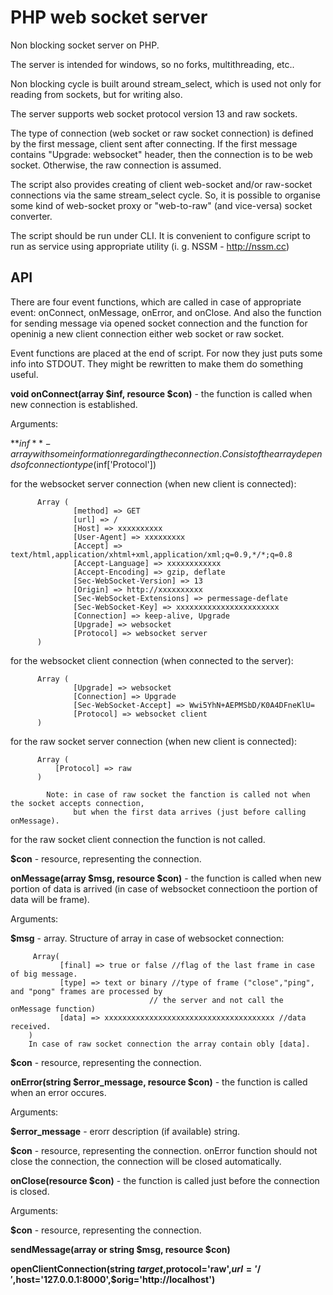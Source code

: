# PHP web socket server

Non blocking socket server on PHP.

The server is intended for windows, so no forks, multithreading, etc..

Non blocking cycle is built around stream_select, which is used not only for reading from sockets, but for writing also.

The server supports web socket protocol version 13 and raw sockets. 

The type of connection (web socket or raw socket connection) is defined by the first message, client sent after connecting. If the first message contains "Upgrade: websocket" header, then the connection is to be web socket. Otherwise, the raw connection is assumed.

The script also provides creating of client web-socket and/or raw-socket connections via the same stream_select cycle. So, it is possible to organise some kind of web-socket proxy or "web-to-raw" (and vice-versa) socket converter.

The script should be run under CLI. It is convenient to configure script to run as service using appropriate utility (i. g. NSSM - http://nssm.cc)

## API

There are four event functions, which are called in case of appropriate event: onConnect, onMessage, onError, and onClose. And also the function for sending message via opened socket connection and the function for openinig a new client connection either web socket or raw socket.

Event functions are placed at the end of script. For now they just puts some info into STDOUT. They might be rewritten to make them  do something useful.

**void onConnect(array $inf, resource $con)** - the function is called when new connection is established.

  Arguments:
  
  **$inf** - array with some information regarding the connection. Consist of the array depends of connection type ($inf['Protocol']) 
  
  for the websocket server connection (when new client is connected):
        
          Array (
                  [method] => GET
                  [url] => /
                  [Host] => xxxxxxxxxx
                  [User-Agent] => xxxxxxxxx
                  [Accept] => text/html,application/xhtml+xml,application/xml;q=0.9,*/*;q=0.8
                  [Accept-Language] => xxxxxxxxxxxx
                  [Accept-Encoding] => gzip, deflate
                  [Sec-WebSocket-Version] => 13
                  [Origin] => http://xxxxxxxxxx
                  [Sec-WebSocket-Extensions] => permessage-deflate
                  [Sec-WebSocket-Key] => xxxxxxxxxxxxxxxxxxxxxxx
                  [Connection] => keep-alive, Upgrade
                  [Upgrade] => websocket
                  [Protocol] => websocket server
          )
        
  for the websocket client connection (when connected to the server):
        
          Array (
                  [Upgrade] => websocket
                  [Connection] => Upgrade
                  [Sec-WebSocket-Accept] => Wwi5YhN+AEPMSbD/K0A4DFneKlU=
                  [Protocol] => websocket client
          )

  for the raw socket server connection (when new client is connected):
        
          Array (
              [Protocol] => raw
          )
          
            Note: in case of raw socket the fanction is called not when the socket accepts connection, 
                  but when the first data arrives (just before calling onMessage).
        
  for the raw socket client connection the function is not called.
        
  **$con** - resource, representing the connection.

**onMessage(array $msg, resource $con)** - the function is called when new portion of data is arrived (in case of websocket connectioon the portion of data will be frame).
  
  Arguments:
  
  **$msg** - array. Structure of array in case of websocket connection:
  
         Array(
               [final] => true or false //flag of the last frame in case of big message.
               [type] => text or binary //type of frame ("close","ping", and "pong" frames are processed by
                                   // the server and not call the onMessage function)
               [data] => xxxxxxxxxxxxxxxxxxxxxxxxxxxxxxxxxxxxxx //data received.
        )
        In case of raw socket connection the array contain obly [data].
    
  **$con** - resource, representing the connection.

**onError(string $error_message, resource $con)** - the function is called when an error occures.

  Arguments:
  
  **$error_message** - erorr description (if available) string.
  
  **$con** - resource, representing the connection. onError function should not close the connection, the connection will be closed automatically.

**onClose(resource $con)** - the function is called just before the connection is closed. 

  Arguments:
  
  **$con** - resource, representing the connection.

**sendMessage(array or string $msg, resource $con)**

**openClientConnection(string $target,$protocol='raw',$url='/',$host='127.0.0.1:8000',$orig='http://localhost')**
